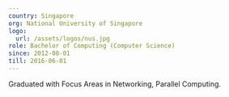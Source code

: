 ```yaml
---
country: Singapore
org: National University of Singapore
logo:
  url: /assets/logos/nus.jpg
role: Bachelor of Computing (Computer Science)
since: 2012-08-01
till: 2016-06-01
---
```

Graduated with Focus Areas in Networking, Parallel Computing.